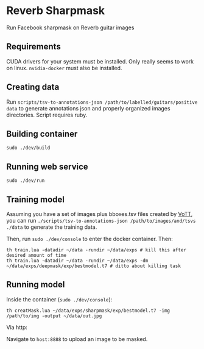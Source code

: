 # Reverb Sharpmask

Run Facebook sharpmask on Reverb guitar images

## Requirements

CUDA drivers for your system must be installed. Only really seems to work on linux. `nvidia-docker` must also be installed.

## Creating data

Run `scripts/tsv-to-annotations-json /path/to/labelled/guitars/positive data` to
generate annotations json and properly organized images directories. Script
requires ruby.

## Building container

```
sudo ./dev/build
```

## Running web service

```
sudo ./dev/run
```

## Training model

Assuming you have a set of images plus bboxes.tsv files created by [VoTT](https://github.com/CatalystCode/VoTT), you can run `./scripts/tsv-to-annotations-json /path/to/images/and/tsvs ./data` to generate the training data.

Then, run `sudo ./dev/console` to enter the docker container. Then:

```
th train.lua -datadir ~/data -rundir ~/data/exps # kill this after desired amount of time
th train.lua -datadir ~/data -rundir ~/data/exps -dm ~/data/exps/deepmask/exp/bestmodel.t7 # ditto about killing task
```

## Running model

Inside the container (`sudo ./dev/console`):

```
th creatMask.lua ~/data/exps/sharpmask/exp/bestmodel.t7 -img /path/to/img -output ~/data/out.jpg
```

Via http:

Navigate to `host:8888` to upload an image to be masked.
